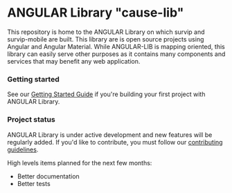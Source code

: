 # ANGULAR Library "cause-lib"

This repository is home to the ANGULAR Library on which survip and survip-mobile are built. This library are is open source projects using Angular and Angular Material. While ANGULAR-LIB is mapping oriented, this library can easily serve other purposes as it contains many components and services that may benefit any web application.

### Getting started

See our [Getting Started Guide](https://github.com/CAUCA-9-1-1/angular-lib/blob/master/guides/getting-started.md)
if you're building your first project with ANGULAR Library.

### Project status

ANGULAR Library is under active development and new features will be regularly added. If you'd like to contribute, you must follow our [contributing guidelines](https://github.com/CAUCA-9-1-1/angular-lib/blob/master/guides/CONTRIBUTING.md).

High levels items planned for the next few months:

- Better documentation
- Better tests

